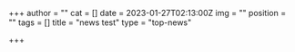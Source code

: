 +++
author = ""
cat = []
date = 2023-01-27T02:13:00Z
img = ""
position = ""
tags = []
title = "news test"
type = "top-news"

+++
